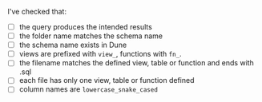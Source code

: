 I've checked that:

* [ ] the query produces the intended results
* [ ] the folder name matches the schema name
* [ ] the schema name exists in Dune
* [ ] views are prefixed with `view_`, functions with `fn_`.
* [ ] the filename matches the defined view, table or function and ends with .sql
* [ ] each file has only one view, table or function defined  
* [ ] column names are `lowercase_snake_cased`
